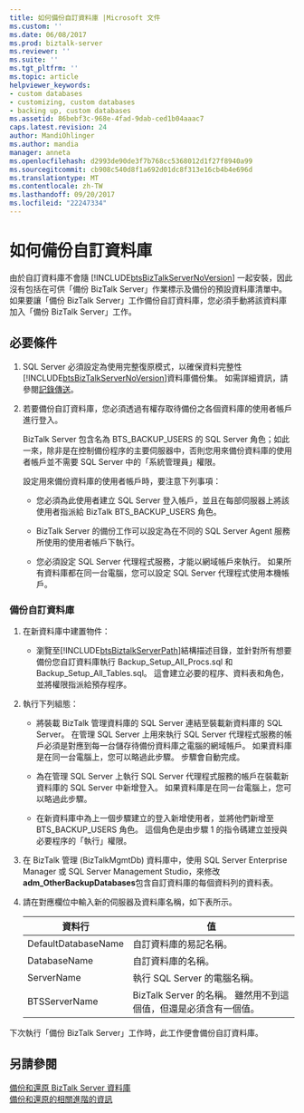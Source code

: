 ```yaml
---
title: 如何備份自訂資料庫 |Microsoft 文件
ms.custom: ''
ms.date: 06/08/2017
ms.prod: biztalk-server
ms.reviewer: ''
ms.suite: ''
ms.tgt_pltfrm: ''
ms.topic: article
helpviewer_keywords:
- custom databases
- customizing, custom databases
- backing up, custom databases
ms.assetid: 86bebf3c-968e-4fad-9dab-ced1b04aaac7
caps.latest.revision: 24
author: MandiOhlinger
ms.author: mandia
manager: anneta
ms.openlocfilehash: d2993de90de3f7b768cc5368012d1f27f8940a99
ms.sourcegitcommit: cb908c540d8f1a692d01dc8f313e16cb4b4e696d
ms.translationtype: MT
ms.contentlocale: zh-TW
ms.lasthandoff: 09/20/2017
ms.locfileid: "22247334"
---
```

# <a name="how-to-back-up-custom-databases"></a>如何備份自訂資料庫
由於自訂資料庫不會隨 [!INCLUDE[btsBizTalkServerNoVersion](../includes/btsbiztalkservernoversion-md.md)] 一起安裝，因此沒有包括在可供「備份 BizTalk Server」作業標示及備份的預設資料庫清單中。 如果要讓「備份 BizTalk Server」工作備份自訂資料庫，您必須手動將該資料庫加入「備份 BizTalk Server」工作。  
  
## <a name="prerequisites"></a>必要條件  
  
1.  SQL Server 必須設定為使用完整復原模式，以確保資料完整性[!INCLUDE[btsBizTalkServerNoVersion](../includes/btsbiztalkservernoversion-md.md)]資料庫備份集。  如需詳細資訊，請參閱[記錄傳送](../core/log-shipping.md)。  
  
2.  若要備份自訂資料庫，您必須透過有權存取待備份之各個資料庫的使用者帳戶進行登入。  
  
     BizTalk Server 包含名為 BTS_BACKUP_USERS 的 SQL Server 角色；如此一來，除非是在控制備份程序的主要伺服器中，否則您用來備份資料庫的使用者帳戶並不需要 SQL Server 中的「系統管理員」權限。  
  
     設定用來備份資料庫的使用者帳戶時，要注意下列事項：  
  
    -   您必須為此使用者建立 SQL Server 登入帳戶，並且在每部伺服器上將該使用者指派給 BizTalk BTS_BACKUP_USERS 角色。  
  
    -   BizTalk Server 的備份工作可以設定為在不同的 SQL Server Agent 服務所使用的使用者帳戶下執行。  
  
    -   您必須設定 SQL Server 代理程式服務，才能以網域帳戶來執行。 如果所有資料庫都在同一台電腦，您可以設定 SQL Server 代理程式使用本機帳戶。  
  
### <a name="to-back-up-custom-databases"></a>備份自訂資料庫  
  
1.  在新資料庫中建置物件：  
  
    -   瀏覽至[!INCLUDE[btsBiztalkServerPath](../includes/btsbiztalkserverpath-md.md)]結構描述目錄，並針對所有想要備份您自訂資料庫執行 Backup_Setup_All_Procs.sql 和 Backup_Setup_All_Tables.sql。 這會建立必要的程序、資料表和角色，並將權限指派給預存程序。  
  
2.  執行下列組態：  
  
    -   將裝載 BizTalk 管理資料庫的 SQL Server 連結至裝載新資料庫的 SQL Server。 在管理 SQL Server 上用來執行 SQL Server 代理程式服務的帳戶必須是對應到每一台儲存待備份資料庫之電腦的網域帳戶。 如果資料庫是在同一台電腦上，您可以略過此步驟。 步驟會自動完成。  
  
    -   為在管理 SQL Server 上執行 SQL Server 代理程式服務的帳戶在裝載新資料庫的 SQL Server 中新增登入。 如果資料庫是在同一台電腦上，您可以略過此步驟。  
  
    -   在新資料庫中為上一個步驟建立的登入新增使用者，並將他們新增至 BTS_BACKUP_USERS 角色。 這個角色是由步驟 1 的指令碼建立並授與必要程序的「執行」權限。  
  
3.  在 BizTalk 管理 (BizTalkMgmtDb) 資料庫中，使用 SQL Server Enterprise Manager 或 SQL Server Management Studio，來修改**adm_OtherBackupDatabases**包含自訂資料庫的每個資料列的資料表。  
  
4.  請在對應欄位中輸入新的伺服器及資料庫名稱，如下表所示。  
  
    |資料行|值|  
    |------------|-----------|  
    |DefaultDatabaseName|自訂資料庫的易記名稱。|  
    |DatabaseName|自訂資料庫的名稱。|  
    |ServerName|執行 SQL Server 的電腦名稱。|  
    |BTSServerName|BizTalk Server 的名稱。 雖然用不到這個值，但還是必須含有一個值。|  
  
 下次執行「備份 BizTalk Server」工作時，此工作便會備份自訂資料庫。  
  
## <a name="see-also"></a>另請參閱  
 [備份和還原 BizTalk Server 資料庫](../core/backing-up-and-restoring-biztalk-server-databases.md)   
 [備份和還原的相關進階的資訊](../core/advanced-information-about-backup-and-restore1.md)